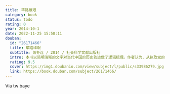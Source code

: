 ```yaml
---
title: 筚路维艰
category: book
status: todo
rating: 0
year: 2014-10-1
date: 2022-11-25 15:58:11
douban:
  id: "26171466"
  title: 筚路维艰
  subtitle: 萧冬连 / 2014 / 社会科学文献出版社
  intro: 本书以简明清晰的文字对当代中国的历史轨迹做了逻辑梳理。作者认为，从执政党的建国方略、发展模式和基本政策角度考察，中国社会主义的实践路径经历了从实行新民主主义开始，途经仿效苏联模式、追寻赶超之路、发动继续革命和实行改革开放的五次历史选择。
  rating: 9.5
  cover: https://img1.doubanio.com/view/subject/l/public/s33986279.jpg
  link: https://book.douban.com/subject/26171466/
---
```


Via tw baye 